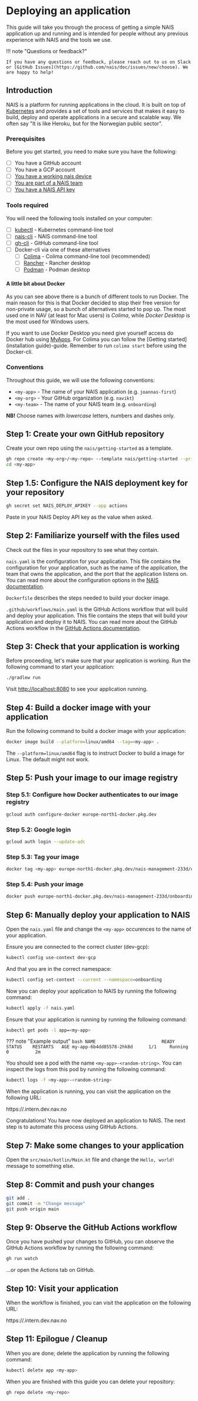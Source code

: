 # Deploying an application

This guide will take you through the process of getting a simple NAIS application up and running and is intended for people without any previous experience with NAIS and the tools we use.

!!! note "Questions or feedback?"

    If you have any questions or feedback, please reach out to us on Slack or [GitHub Issues](https://github.com/nais/doc/issues/new/choose). We are happy to help!

## Introduction

NAIS is a platform for running applications in the cloud. It is built on top of [Kubernetes](https://kubernetes.io/) and provides a set of tools and services that makes it easy to build, deploy and operate applications in a secure and scalable way. We often say "It is like Heroku, but for the Norwegian public sector".

### Prerequisites

Before you get started, you need to make sure you have the following:

- [ ] You have a GitHub account
- [ ] You have a GCP account
- [ ] [You have a working nais device](../device/install.md)
- [ ] [You are part of a NAIS team](../basics/teams.md#managing-your-team)
- [ ] [You have a NAIS API key](../basics/teams.md#access-to-api-keys)

### Tools required

You will need the following tools installed on your computer:

- [ ] [kubectl](https://kubernetes.io/docs/tasks/tools/install-kubectl/) - Kubernetes command-line tool
- [ ] [nais-cli](../cli/install.md) - NAIS command-line tool
- [ ] [gh-cli](https://cli.github.com/) - GitHub command-line tool
- [ ] Docker-cli via one of these alternatives
    - [ ] [Colima](https://github.com/abiosoft/colima) - Colima command-line tool (recommended)
    - [ ] [Rancher](https://rancherdesktop.io) - Rancher desktop
    - [ ] [Podman](https://podman-desktop.io) - Podman desktop

#### A little bit about Docker

As you can see above there is a bunch of different tools to run Docker.
The main reason for this is that Docker decided to stop their free version for non-private usage, so a bunch of alternatives started to pop up.
The most used one in NAV (at least for Mac users) is *Colima*, while *Docker Desktop* is the most used for Windows users.

If you want to use Docker Desktop you need give yourself access do Docker hub using [MyApps](https://account.activedirectory.windowsazure.com/r#/addApplications).
For Colima you can follow the [Getting started](installation guide)-guide.
Remember to run `colima start` before using the Docker-cli.

### Conventions

Throughout this guide, we will use the following conventions:

- `<my-app>` - The name of your NAIS application (e.g. `joannas-first`)
- `<my-org>` - Your GitHub organization (e.g. `navikt`)
- `<my-team>` - The name of your NAIS team (e.g. `onboarding`)

**NB!** Choose names with *lowercase* letters, numbers and dashes only. 

## Step 1: Create your own GitHub repository

Create your own repo using the `nais/getting-started` as a template.

```bash
gh repo create <my-org>/<my-repo> --template nais/getting-started --private --clone
cd <my-app>
```

## Step 1.5: Configure the NAIS deployment key for your repository

```bash
gh secret set NAIS_DEPLOY_APIKEY --app actions
```

Paste in your NAIS Deploy API key as the value when asked.

## Step 2: Familiarize yourself with the files used

Check out the files in your repository to see what they contain.

`nais.yaml` is the configuration for your application. This file contains the configuration for your application, such as the name of the application, the team that owns the application, and the port that the application listens on. You can read more about the configuration options in the [NAIS documentation](https://doc.nais.io/application/).

`Dockerfile` describes the steps needed to build your docker image.

`.github/workflows/main.yaml` is the GitHub Actions workflow that will build and deploy your application. This file contains the steps that will build your application and deploy it to NAIS. You can read more about the GitHub Actions workflow in the [GitHub Actions documentation](https://docs.github.com/en/actions).


## Step 3: Check that your application is working

Before proceeding, let's make sure that your application is working. Run the following command to start your application:

```bash
./gradlew run
```

Visit [http://localhost:8080](http://localhost:8080) to see your application running.

## Step 4: Build a docker image with your application

Run the following command to build a docker image with your application:

```bash
docker image build --platform=linux/amd64 --tag=<my-app> .
```

The `--platform=linux/amd64` flag is to instruct Docker to build a image for Linux. The default might not work.

## Step 5: Push your image to our image registry

### Step 5.1: Configure how Docker authenticates to our image registry

```bash
gcloud auth configure-docker europe-north1-docker.pkg.dev
```

### Step 5.2: Google login

```bash
gcloud auth login --update-adc
```

### Step 5.3: Tag your image

```bash
docker tag <my-app> europe-north1-docker.pkg.dev/nais-management-233d/onboarding/<my-app>:1
```

### Step 5.4: Push your image

```bash
docker push europe-north1-docker.pkg.dev/nais-management-233d/onboarding/<my-app>:1
```
    
## Step 6: Manually deploy your application to NAIS

Open the `nais.yaml` file and change the `<my-app>` occurences to the name of your application.

Ensure you are connected to the correct cluster (dev-gcp):

```bash
kubectl config use-context dev-gcp
```

And that you are in the correct namespace:

```bash
kubectl config set-context --current --namespace=onboarding
```

Now you can deploy your application to NAIS by running the following command:

```bash
kubectl apply -f nais.yaml
```

Ensure that your application is running by running the following command:

```bash
kubectl get pods -l app=<my-app>
```

??? note "Example output"
    ```bash
    NAME                         READY   STATUS    RESTARTS   AGE
    my-app-6b4dd85578-2hk8d      1/1     Running   0          2m
    ```

You should see a pod with the name `<my-app>-<random-string>`. You can inspect the logs from this pod by running the following command:

```bash
kubectl logs -f <my-app>-<random-string>
```

When the application is running, you can visit the application on the following URL:

https://<my-app>.intern.dev.nav.no

Congratulations! You have now deployed an application to NAIS. The next step is to automate this process using GitHub Actions.

## Step 7: Make some changes to your application

Open the `src/main/kotlin/Main.kt` file and change the `Hello, world!` message to something else.

## Step 8: Commit and push your changes

```bash
git add .
git commit -m "Change message"
git push origin main
```

## Step 9: Observe the GitHub Actions workflow

Once you have pushed your changes to GitHub, you can observe the GitHub Actions workflow by running the following command:

```bash
gh run watch
```

...or open the Actions tab on GitHub.

## Step 10: Visit your application

When the workflow is finished, you can visit the application on the following URL:

https://<my-app>.intern.dev.nav.no


## Step 11: Epilogue / Cleanup

When you are done; delete the application by running the following command:

```bash
kubectl delete app <my-app>
```

When you are finished with this guide you can delete your repository:

```bash
gh repo delete <my-repo>
```
